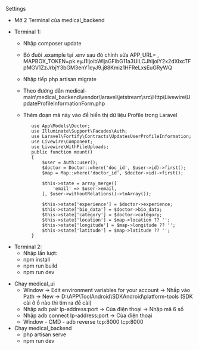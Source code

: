 Settings
* Mở 2 Terminal của medical_backend
- Terminal 1:
  -  Nhập composer update
  -  Bỏ đuôi .example tại .env sau đó chỉnh sửa APP_URL= , MAPBOX_TOKEN=pk.eyJ1IjoibWljaGFlbG11a3UiLCJhIjoiY2x2dXlxcTFpMGV1ZzJrbjY3bGM3enY1cyJ9.j88Kmiz1HFReLxsEuGRyWQ
  -  Nhập tiếp php artisan migrate
  -  Theo đường dẫn medical-main\medical_backend\vendor\laravel\jetstream\src\Http\Livewire\UpdateProfileInformationForm.php
  -  Thêm đoạn mã này vào để hiển thị dữ liệu Profile trong Laravel

            use App\Models\Doctor;
            use Illuminate\Support\Facades\Auth;
            use Laravel\Fortify\Contracts\UpdatesUserProfileInformation;
            use Livewire\Component;
            use Livewire\WithFileUploads;
            public function mount()
            {
                $user = Auth::user();
                $doctor = Doctor::where('doc_id', $user->id)->first();
                $map = Map::where('doctor_id', $doctor->id)->first();
            
                $this->state = array_merge([
                    'email' => $user->email,
                ], $user->withoutRelations()->toArray());
            
                $this->state['experience'] = $doctor->experience;
                $this->state['bio_data'] = $doctor->bio_data;
                $this->state['category'] = $doctor->category;
                $this->state['location'] = $map->location ?? '';
                $this->state['longitude'] = $map->longitude ?? '';
                $this->state['latitude'] = $map->latitude ?? '';
            }
- Terminal 2:
  - Nhập lần lượt:
  - npm install
  - npm run build
  - npm run dev
* Chạy medical_ui
  - Window -> Edit environment variables for your account -> Nhấp vào Path -> New -> D:\APP\ToolAndroid\SDKAndroid\platform-tools (SDK cài ở ổ nào thì tìm ra để cài)
  - Nhập adb pair Ip-address:port -> Của điện thoại -> Nhập mã 6 số
  - Nhập adb connect Ip-address:port -> Của điện thoại 
  - Window - CMD - adb reverse tcp:8000 tcp:8000
* Chạy medical_backend
  - php artisan serve
  - npm run dev